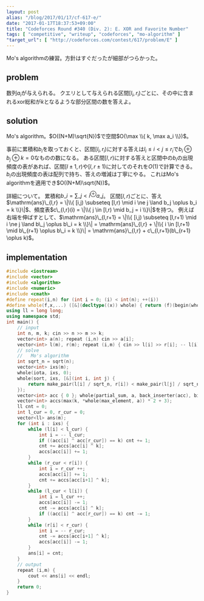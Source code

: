 ```yaml
---
layout: post
alias: "/blog/2017/01/17/cf-617-e/"
date: "2017-01-17T18:37:53+09:00"
title: "Codeforces Round #340 (Div. 2): E. XOR and Favorite Number"
tags: [ "competitive", "writeup", "codeforces", "mo-algorithm" ]
"target_url": [ "http://codeforces.com/contest/617/problem/E" ]
---
```


Mo's algorithmの練習。方針はすぐだったが細部がつらかった。

## problem

数列$a_i$が与えられる。
クエリとして与えられる区間$[l_i, r_i)$ごとに、その中に含まれるxor総和が$k$となるような部分区間の数を答えよ。

## solution

Mo's algorithm。$O((N+M)\sqrt{N})$で空間$O(\max \\{ k, \max a_i \\})$。

事前に累積和$b_i$を取っておくと、区間$[l_i, r_i)$に対する答えは$l_i \le i \lt j \le r_i$で$b_i \oplus b_j \oplus k = 0$なものの数になる。
ある区間$[l, r)$に対する答えと区間中の$b_i$の出現頻度の表があれば、区間$[l \pm 1, r)$や$[l, r \pm 1)$に対してのそれを$O(1)$で計算できる。
$b_i$の出現頻度の表は配列で持ち、答えの増減は丁寧にやる。
これはMo's algorithmを適用でき$O((N+M)\sqrt{N})$。

詳細について。
累積和$b\_i = \sum\_{j \lt i}^{\oplus} a\_j$。
区間$[l,r)$ごとに、答え$\mathrm{ans}\_{l,r} = \|\\{ [i,j) \subseteq [l,r) \mid i \ne j \land b_j \oplus b_i = k \\}\|$、頻度表$c\_{l,r}(i) = \|\\{ j \in [l,r) \mid b_j = i \\}\|$を持つ。
例えば右端を伸ばすとして、$\mathrm{ans}\_{l,r+1} = \|\\{ [i,j) \subseteq [l,r+1) \mid i \ne j \land b\_j \oplus b\_i = k \\}\| = \mathrm{ans}\_{l,r} + \|\\{ i \in [l,r+1) \mid b\_{r+1} \oplus b\_i = k \\}\| = \mathrm{ans}\_{l,r} + c\_{l,r+1}(b\_{r+1} \oplus k)$。

## implementation

``` c++
#include <iostream>
#include <vector>
#include <algorithm>
#include <numeric>
#include <cmath>
#define repeat(i,n) for (int i = 0; (i) < int(n); ++(i))
#define whole(f,x,...) ([&](decltype((x)) whole) { return (f)(begin(whole), end(whole), ## __VA_ARGS__); })(x)
using ll = long long;
using namespace std;
int main() {
    // input
    int n, m, k; cin >> n >> m >> k;
    vector<int> a(n); repeat (i,n) cin >> a[i];
    vector<int> l(m), r(m); repeat (i,m) { cin >> l[i] >> r[i]; -- l[i]; }
    // solve
    //   Mo's algorithm
    int sqrt_n = sqrt(n);
    vector<int> ixs(m);
    whole(iota, ixs, 0);
    whole(sort, ixs, [&](int i, int j) {
        return make_pair(l[i] / sqrt_n, r[i]) < make_pair(l[j] / sqrt_n, r[j]);
    });
    vector<int> acc { 0 }; whole(partial_sum, a, back_inserter(acc), bit_xor<int>());
    vector<int> accs(max(k, *whole(max_element, a)) * 2 + 3);
    ll cnt = 0;
    int l_cur = 0, r_cur = 0;
    vector<ll> ans(m);
    for (int i : ixs) {
        while (l[i] < l_cur) {
            int i = -- l_cur;
            if ((acc[i] ^ acc[r_cur]) == k) cnt += 1;
            cnt += accs[acc[i] ^ k];
            accs[acc[i]] += 1;
        }
        while (r_cur < r[i]) {
            int i = r_cur ++;
            accs[acc[i]] += 1;
            cnt += accs[acc[i+1] ^ k];
        }
        while (l_cur < l[i]) {
            int i = l_cur ++;
            accs[acc[i]] -= 1;
            cnt -= accs[acc[i] ^ k];
            if ((acc[i] ^ acc[r_cur]) == k) cnt -= 1;
        }
        while (r[i] < r_cur) {
            int i = -- r_cur;
            cnt -= accs[acc[i+1] ^ k];
            accs[acc[i]] -= 1;
        }
        ans[i] = cnt;
    }
    // output
    repeat (i,m) {
        cout << ans[i] << endl;
    }
    return 0;
}
```
